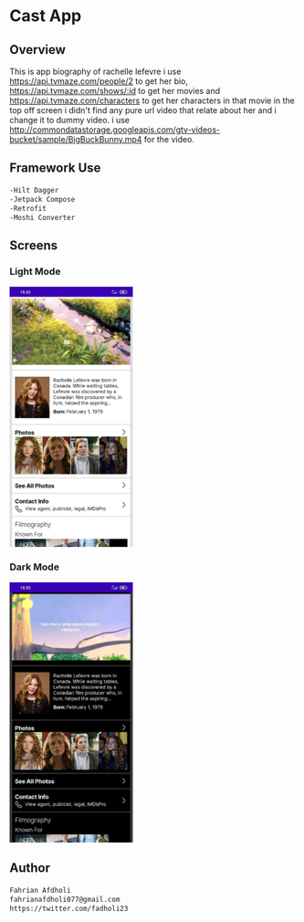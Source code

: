 # Cast App

## Overview
This is app biography of rachelle lefevre i use https://api.tvmaze.com/people/2 to get her bio,
https://api.tvmaze.com/shows/:id to get her movies and  https://api.tvmaze.com/characters to get her characters in that movie
in the top off screen i didn't find any pure url video that relate about her and i change it to dummy video. i use http://commondatastorage.googleapis.com/gtv-videos-bucket/sample/BigBuckBunny.mp4 for the video.

## Framework Use
```
-Hilt Dagger
-Jetpack Compose
-Retrofit
-Moshi Converter
```

## Screens

### Light Mode
<img src="./assets/lightmode.jpg" width="216" height="456">

### Dark Mode
<img src="./assets/darkmode.jpg" width="216" height="456">

## Author
```
Fahrian Afdholi
fahrianafdholi077@gmail.com
https://twitter.com/fadholi23
```